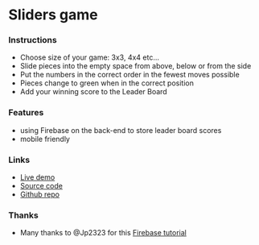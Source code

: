 # Sliders game

### Instructions
- Choose size of your game: 3x3, 4x4 etc...
- Slide pieces into the empty space from above, below or from the side
- Put the numbers in the correct order in the fewest moves possible 
- Pieces change to green when in the correct position
- Add your winning score to the Leader Board

### Features
- using Firebase on the back-end to store leader board scores
- mobile friendly

### Links

- [Live demo](https://js-sliders-game.rjlevy.repl.co/)
- [Source code](https://repl.it/@rjlevy/js-sliders-game)
- [Github repo](https://github.com/rolandjlevy/js-sliders-game)

### Thanks
- Many thanks to @Jp2323 for this [Firebase tutorial](https://repl.it/@Jp2323/firebase#main.js)

